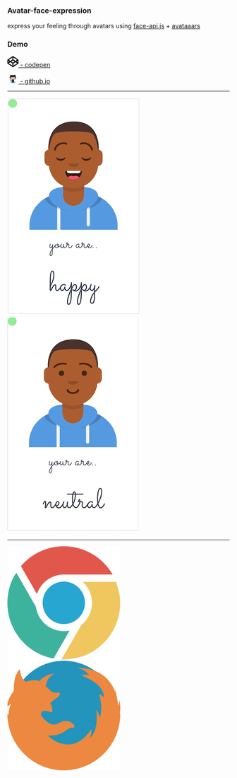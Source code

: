 ### Avatar-face-expression  

express your feeling through avatars using
[face-api.js](https://github.com/justadudewhohacks/face-api.js?files=1) + [avataaars](https://avataaars.com)

### Demo  


 <a href="https://codepen.io/simhub/pen/RwbXzrj?editors=1000"><img
 src="./img/info/codepen.png" alt="codepen" width="25"> - codepen</a>  


 <a href="https://simhub.github.io/avatar-face-expression/"><img
src="./img/info/octocat.png" alt="githubio" width="25"> - github.io </a>


--------------    

![avatar smile](./img/info/smile.png) 
![avatar neutral](./img/info/neutral.png)   

--------------

<img src="./img/info/chrome.png" alt="chrome"> 
<img src="./img/info/firefox.png" alt="firefox"> 

